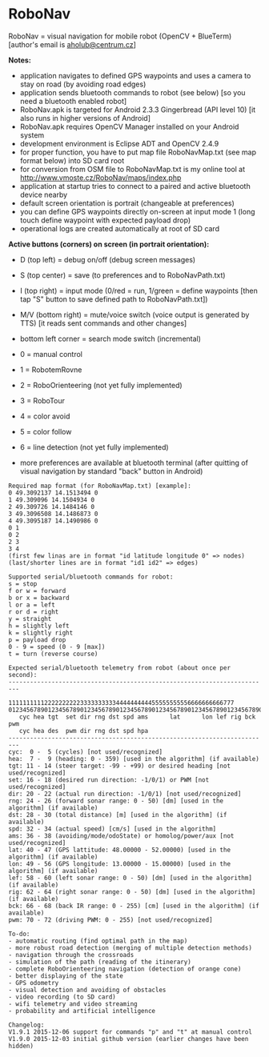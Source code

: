 # RoboNav
RoboNav = visual navigation for mobile robot (OpenCV + BlueTerm) [author's email is aholub@centrum.cz]

**Notes:**
- application navigates to defined GPS waypoints and uses a camera to stay on road (by avoiding road edges)
- application sends bluetooth commands to robot (see below) [so you need a bluetooth enabled robot]
- RoboNav.apk is targeted for Android 2.3.3 Gingerbread (API level 10) [it also runs in higher versions of Android]
- RoboNav.apk requires OpenCV Manager installed on your Android system
- development environment is Eclipse ADT and OpenCV 2.4.9
- for proper function, you have to put map file RoboNavMap.txt (see map format below) into SD card root
- for conversion from OSM file to RoboNavMap.txt is my online tool at http://www.vmoste.cz/RoboNav/maps/index.php 
- application at startup tries to connect to a paired and active bluetooth device nearby
- default screen orientation is portrait (changeable at preferences)
- you can define GPS waypoints directly on-screen at input mode 1 (long touch define waypoint with expected payload drop)
- operational logs are created automatically at root of SD card

**Active buttons (corners) on screen (in portrait orientation):**
- D (top left) = debug on/off (debug screen messages)
- S (top center) = save (to preferences and to RoboNavPath.txt)
- I (top right) = input mode (0/red = run, 1/green = define waypoints [then tap "S" button to save defined path to RoboNavPath.txt])
- M/V (bottom right) = mute/voice switch (voice output is generated by TTS) [it reads sent commands and other changes]
- bottom left corner = search mode switch (incremental)
 - 0 = manual control
 - 1 = RobotemRovne
 - 2 = RoboOrienteering (not yet fully implemented)
 - 3 = RoboTour
 - 4 = color avoid
 - 5 = color follow
 - 6 = line detection (not yet fully implemented)

- more preferences are available at bluetooth terminal (after quitting of visual navigation by standard "back" button in Android)

```
Required map format (for RoboNavMap.txt) [example]:
0 49.3092137 14.1513494 0
1 49.309096 14.1504934 0
2 49.309726 14.1484146 0
3 49.3096508 14.1486873 0
4 49.3095187 14.1490986 0
0 1
0 2
2 3
3 4
(first few linas are in format "id latitude longitude 0" => nodes)
(last/shorter lines are in format "id1 id2" => edges)

Supported serial/bluetooth commands for robot:
s = stop
f or w = forward
b or x = backward
l or a = left
r or d = right
y = straight
h = slightly left
k = slightly right
p = payload drop
0 - 9 = speed (0 - 9 [max])
t = turn (reverse course)

Expected serial/bluetooth telemetry from robot (about once per second):
-------------------------------------------------------------------------
          111111111122222222223333333333444444444455555555556666666666777
0123456789012345678901234567890123456789012345678901234567890123456789012
   cyc hea tgt  set dir rng dst spd ams      lat      lon lef rig bck pwm
   cyc hea des  pwm dir rng dst spd hpa
-------------------------------------------------------------------------
cyc:  0 -  5 (cycles) [not used/recognized]
hea:  7 -  9 (heading: 0 - 359) [used in the algorithm] (if available)
tgt: 11 - 14 (steer target: -99 - +99) or desired heading [not used/recognized]
set: 16 - 18 (desired run direction: -1/0/1) or PWM [not used/recognized]
dir: 20 - 22 (actual run direction: -1/0/1) [not used/recognized]
rng: 24 - 26 (forward sonar range: 0 - 50) [dm] [used in the algorithm] (if available)
dst: 28 - 30 (total distance) [m] [used in the algorithm] (if available)
spd: 32 - 34 (actual speed) [cm/s] [used in the algorithm]
ams: 36 - 38 (avoiding/mode/odoState) or homolog/power/aux [not used/recognized]
lat: 40 - 47 (GPS lattitude: 48.00000 - 52.00000) [used in the algorithm] (if available)
lon: 49 - 56 (GPS longitude: 13.00000 - 15.00000) [used in the algorithm] (if available)
lef: 58 - 60 (left sonar range: 0 - 50) [dm] [used in the algorithm] (if available)
rig: 62 - 64 (right sonar range: 0 - 50) [dm] [used in the algorithm] (if available)
bck: 66 - 68 (back IR range: 0 - 255) [cm] [used in the algorithm] (if available)
pwm: 70 - 72 (driving PWM: 0 - 255) [not used/recognized]

To-do:
- automatic routing (find optimal path in the map)
- more robust road detection (merging of multiple detection methods)
- navigation through the crossroads
- simulation of the path (reading of the itinerary)
- complete RoboOrienteering navigation (detection of orange cone)
- better displaying of the state
- GPS odometry
- visual detection and avoiding of obstacles
- video recording (to SD card)
- wifi telemetry and video streaming
- probability and artificial intelligence

Changelog:
V1.9.1 2015-12-06 support for commands "p" and "t" at manual control
V1.9.0 2015-12-03 initial github version (earlier changes have been hidden)
```  

